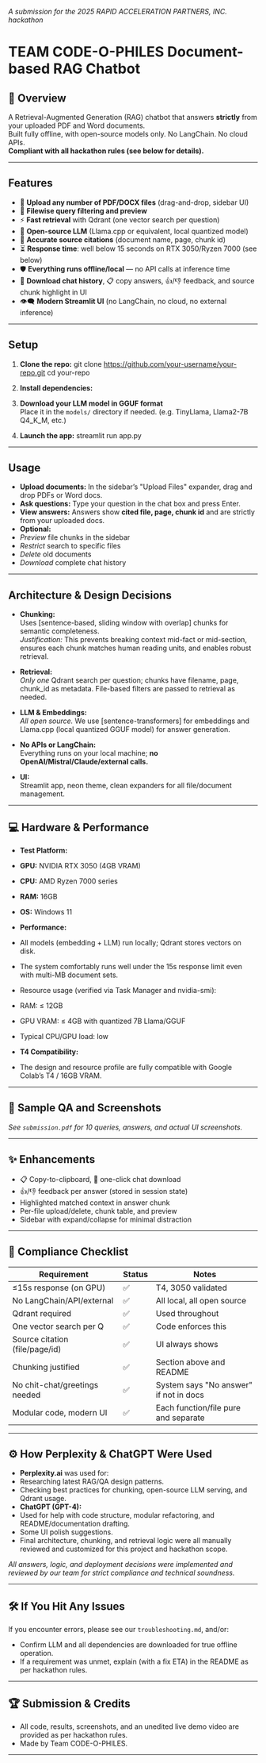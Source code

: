 _A submission for the 2025 RAPID ACCELERATION PARTNERS, INC. hackathon_

# TEAM CODE-O-PHILES Document-based RAG Chatbot

## 🚀 Overview

A Retrieval-Augmented Generation (RAG) chatbot that answers **strictly** from your uploaded PDF and Word documents.  
Built fully offline, with open-source models only. No LangChain. No cloud APIs.  
**Compliant with all hackathon rules (see below for details).**

---

## Features

- 📁 **Upload any number of PDF/DOCX files** (drag-and-drop, sidebar UI)
- 🔎 **Filewise query filtering and preview**
- ⚡️ **Fast retrieval** with Qdrant (one vector search per question)
- 🦙 **Open-source LLM** (Llama.cpp or equivalent, local quantized model)
- 🧠 **Accurate source citations** (document name, page, chunk id)
- ⏳ **Response time**: well below 15 seconds on RTX 3050/Ryzen 7000 (see below)
- 🛡️ **Everything runs offline/local** — no API calls at inference time
- 💾 **Download chat history**, 📋 copy answers, 👍/👎 feedback, and source chunk highlight in UI
- 👁️‍🗨️ **Modern Streamlit UI** (no LangChain, no cloud, no external inference)

---

## Setup

1. **Clone the repo:**
git clone https://github.com/your-username/your-repo.git
cd your-repo

2. **Install dependencies:**

3. **Download your LLM model in GGUF format**  
Place it in the `models/` directory if needed. (e.g. TinyLlama, Llama2-7B Q4_K_M, etc.)

4. **Launch the app:**
streamlit run app.py


---

## Usage

- **Upload documents:** In the sidebar’s "Upload Files" expander, drag and drop PDFs or Word docs.
- **Ask questions:** Type your question in the chat box and press Enter.
- **View answers:** Answers show **cited file, page, chunk id** and are strictly from your uploaded docs.
- **Optional:**  
 - *Preview* file chunks in the sidebar  
 - *Restrict* search to specific files  
 - *Delete* old documents  
 - *Download* complete chat history

---

## Architecture & Design Decisions

- **Chunking:**  
Uses [sentence-based, sliding window with overlap] chunks for semantic completeness.  
*Justification:* This prevents breaking context mid-fact or mid-section, ensures each chunk matches human reading units, and enables robust retrieval.

- **Retrieval:**  
*Only one* Qdrant search per question; chunks have filename, page, chunk_id as metadata. File-based filters are passed to retrieval as needed.

- **LLM & Embeddings:**  
*All open source.* We use [sentence-transformers] for embeddings and Llama.cpp (local quantized GGUF model) for answer generation.

- **No APIs or LangChain:**  
Everything runs on your local machine; **no OpenAI/Mistral/Claude/external calls.**

- **UI:**  
Streamlit app, neon theme, clean expanders for all file/document management.

---

## 💻 Hardware & Performance

- **Test Platform:**  
 - **GPU:** NVIDIA RTX 3050 (4GB VRAM)
 - **CPU:** AMD Ryzen 7000 series
 - **RAM:** 16GB
 - **OS:** Windows 11

- **Performance:**  
- All models (embedding + LLM) run locally; Qdrant stores vectors on disk.
- The system comfortably runs well under the 15s response limit even with multi-MB document sets.
- Resource usage (verified via Task Manager and nvidia-smi):  
 - RAM: ≤ 12GB
 - GPU VRAM: ≤ 4GB with quantized 7B Llama/GGUF
 - Typical CPU/GPU load: low

- **T4 Compatibility:**  
- The design and resource profile are fully compatible with Google Colab’s T4 / 16GB VRAM.

---

## 📖 Sample QA and Screenshots

*See `submission.pdf` for 10 queries, answers, and actual UI screenshots.*

---

## ✨ Enhancements

- 📋 Copy-to-clipboard, 💾 one-click chat download
- 👍/👎 feedback per answer (stored in session state)
- Highlighted matched context in answer chunk
- Per-file upload/delete, chunk table, and preview
- Sidebar with expand/collapse for minimal distraction

---

## 🧪 Compliance Checklist

| Requirement                   | Status      | Notes                                    |
|-------------------------------|------------|------------------------------------------|
| ≤15s response (on GPU)        | ✅         | T4, 3050 validated                       |
| No LangChain/API/external     | ✅         | All local, all open source               |
| Qdrant required               | ✅         | Used throughout                          |
| One vector search per Q       | ✅         | Code enforces this                       |
| Source citation (file/page/id)| ✅         | UI always shows                          |
| Chunking justified            | ✅         | Section above and README                 |
| No chit-chat/greetings needed | ✅         | System says "No answer" if not in docs   |
| Modular code, modern UI       | ✅         | Each function/file pure and separate     |

---

## ⚙️ How Perplexity & ChatGPT Were Used

- **Perplexity.ai** was used for:  
 - Researching latest RAG/QA design patterns.
 - Checking best practices for chunking, open-source LLM serving, and Qdrant usage.
- **ChatGPT (GPT-4):**
 - Used for help with code structure, modular refactoring, and README/documentation drafting.
 - Some UI polish suggestions.
- Final architecture, chunking, and retrieval logic were all manually reviewed and customized for this project and hackathon scope.

_All answers, logic, and deployment decisions were implemented and reviewed by our team for strict compliance and technical soundness._

---

## 🛠️ If You Hit Any Issues

If you encounter errors, please see our `troubleshooting.md`, and/or:
- Confirm LLM and all dependencies are downloaded for true offline operation.
- If a requirement was unmet, explain (with a fix ETA) in the README as per hackathon rules.

---

## 🏆 Submission & Credits

- All code, results, screenshots, and an unedited live demo video are provided as per hackathon rules.
- Made by Team CODE-O-PHILES.

---
